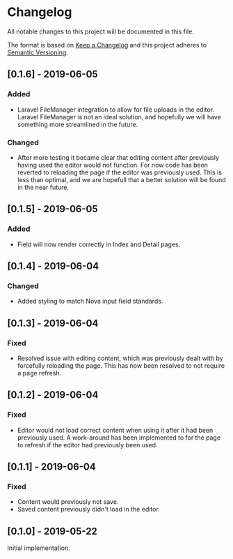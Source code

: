 # Changelog
All notable changes to this project will be documented in this file.

The format is based on [Keep a Changelog](http://keepachangelog.com/en/1.0.0/)
and this project adheres to [Semantic Versioning](http://semver.org/spec/v2.0.0.html).

## [0.1.6] - 2019-06-05
### Added
- Laravel FileManager integration to allow for file uploads in the editor.
  Laravel FileManager is not an ideal solution, and hopefully we will have
  something more streamlined in the future.

### Changed
- After more testing it became clear that editing content after previously
  having used the editor would not function. For now code has been reverted to
  reloading the page if the editor was previously used. This is less than
  optimal, and we are hopefull that a better solution will be found in the near
  future.

## [0.1.5] - 2019-06-05
### Added
- Field will now render correctly in Index and Detail pages.

## [0.1.4] - 2019-06-04
### Changed
- Added styling to match Nova input field standards.

## [0.1.3] - 2019-06-04
### Fixed
- Resolved issue with editing content, which was previously dealt with by
  forcefully reloading the page. This has now been resolved to not require a
  page refresh.

## [0.1.2] - 2019-06-04
### Fixed
- Editor would not load correct content when using it after it had been
  previously used. A work-around has been implemented to for the page to refresh
  if the editor had previously been used.

## [0.1.1] - 2019-06-04
### Fixed
- Content would previously not save.
- Saved content previously didn't load in the editor.

## [0.1.0] - 2019-05-22
Initial implementation.
